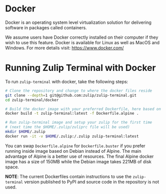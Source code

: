 # Docker

Docker is an operating system level virtualization solution for delivering software in packages called containers.

We assume users have Docker correctly installed on their computer if they wish to use this feature. Docker is available for Linux as well as MacOS and Windows. For more details visit: https://www.docker.com/

# Running Zulip Terminal with Docker

To run `zulip-terminal` with docker, take the following steps:

```sh
# Clone the repository and change to where the docker files reside
git clone --depth=1 git@github.com:zulip/zulip-terminal.git
cd zulip-terminal/docker

# Build the docker image with your preferred Dockerfile, here based on Alpine
docker build -t zulip-terminal:latest -f Dockerfile.alpine .

# Run zulip-terminal image and setup your zulip for the first time
# (next time the $HOME/.zulip/zuliprc file will be used)
mkdir $HOME/.zulip
docker run -it -v $HOME/.zulip:/.zulip zulip-terminal:latest
```

You can swap `Dockerfile.alpine` for `Dockerfile.buster` if you prefer running inside image based on Debian instead of Alpine. The main advantage of Alpine is a better use of resources. The final Alpine docker image has a size of 150MB while the Debian image takes 221MB of disk space.

**NOTE**: The current Dockerfiles contain instructions to use the `zulip-terminal` version published to PyPI and source code in the repository is not used.
